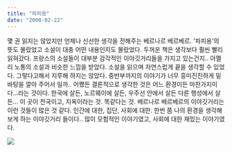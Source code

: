 ```yaml
---
title: "파피용"
date: "2008-02-22"
---
```


몇 권 읽지는 않았지만 언제나 신선한 생각을 전해주는 베르나르 베르베르. '파피용'의 뜻도 몰랐었고 소설이 대충 어떤 내용인지도 몰랐었다. 두꺼운 책은 생각보다 훨씬 빨리 읽혀갔다. 프랑스의 소설들이 대부분 감각적인 이야깃거리들을 가지고 있는건지.. 아멜리 노통의 소설과 비슷한 느낌을 받았다. 소설을 읽으며 자연스럽게 끝을 생각할 수 있었다. 그렇다고해서 지루해 하지는 않았다. 중반부까지의 이야기가 너무 흥미진진하게 밑바탕을 깔아 주어서 일까.. 어쨌든 결론적으로 생각한 것은 어느 환경이든 마찬가지이다...라는 것이다. 한국에 살든, 노르웨이에 살든, 우주선 안에서 살든 다른 행성에서 살든... 이 곳이 천국이고, 지옥이라는 것. 똑같다는 것. 베르나르 베르베르의 이야깃거리는 이런 것들이 많은 것 같다. 인간에 대한, 집단, 사회에 대한. 한번 쯤 나의 환경을 생각해보게 하는 이야깃거리 들이다.. 많이 모험적인 이야기였고, 사회에 대한 재밌는 이야기였다.

![](http://kimsungi.cafe24.com/wp-content/uploads/2010/11/cfile30.uf_.19427C2F4CEFB4E5282F78.jpg)
